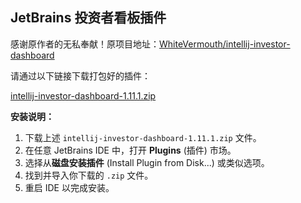 ## JetBrains 投资者看板插件

感谢原作者的无私奉献！原项目地址：[WhiteVermouth/intellij-investor-dashboard](https://github.com/WhiteVermouth/intellij-investor-dashboard)

请通过以下链接下载打包好的插件：

[intellij-investor-dashboard-1.11.1.zip](https://github.com/user-attachments/files/21427662/intellij-investor-dashboard-1.11.1.zip)

**安装说明：**

1.  下载上述 `intellij-investor-dashboard-1.11.1.zip` 文件。
2.  在任意 JetBrains IDE 中，打开 **Plugins** (插件) 市场。
3.  选择从**磁盘安装插件** (Install Plugin from Disk...) 或类似选项。
4.  找到并导入你下载的 `.zip` 文件。
5.  重启 IDE 以完成安装。

